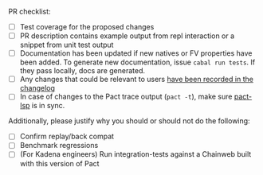 PR checklist:

* [ ] Test coverage for the proposed changes
* [ ] PR description contains example output from repl interaction or a snippet from unit test output
* [ ] Documentation has been updated if new natives or FV properties have been added. To generate new documentation, issue `cabal run tests`. If they pass locally, docs are generated.
* [ ] Any changes that could be relevant to users [have been recorded in the changelog](https://github.com/kadena-io/pact/blob/master/CHANGELOG.md)
* [ ] In case of  changes to the Pact trace output (`pact -t`), make sure [pact-lsp](https://github.com/kadena-io/pact-lsp) is in sync.

Additionally, please justify why you should or should not do the following:

* [ ] Confirm replay/back compat
* [ ] Benchmark regressions
* [ ] (For Kadena engineers) Run integration-tests against a Chainweb built with this version of Pact
